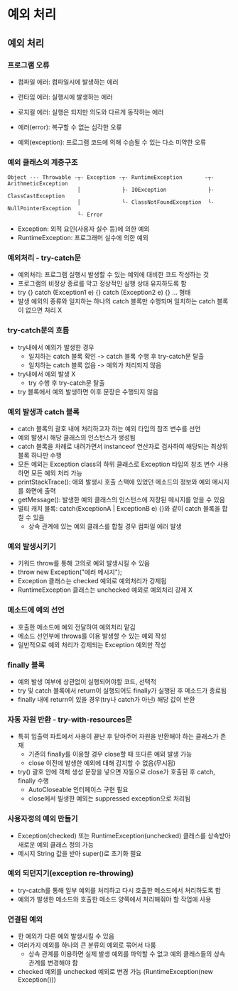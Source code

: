 # 예외 처리
## 예외 처리
### 프로그램 오류
- 컴파일 에러: 컴파일시에 발생하는 에러
- 런타임 에러: 실행시에 발생하는 에러
- 로지컬 에러: 실행은 되지만 의도와 다르게 동작하는 에러

- 에러(error): 복구할 수 없는 심각한 오류
- 예외(exception): 프로그램 코드에 의해 수습될 수 있는 다소 미약한 오류

### 예외 클래스의 계층구조
```text
Object --- Throwable -┬- Exception -┬- RuntimeException       -┬- ArithmeticException
                      │             ├- IOException             ├- ClassCastException
                      │             └- ClassNotFoundException  └- NullPointerException
                      └- Error
```
- Exception: 외적 요인(사용자 실수 등)에 의한 예외
- RuntimeException: 프로그래머 실수에 의한 예외

### 예외처리 - try-catch문
- 예외처리: 프로그램 실행시 발생할 수 있는 예외에 대비한 코드 작성하는 것
- 프로그램의 비정상 종료를 막고 정상적인 실행 상태 유지하도록 함
- try {} catch (Exception1 e) {} catch (Exception2 e) {} ... 형태
- 발생 예외의 종류와 일치하는 하나의 catch 블록만 수행되며 일치하는 catch 블록이 없으면 처리 X

### try-catch문의 흐름
- try내에서 예외가 발생한 경우
  - 일치하는 catch 블록 확인 -> catch 블록 수행 후 try-catch문 탈출
  - 일치하는 catch 블록 없음 -> 예외가 처리되지 않음
- try내에서 에외 발생 X
  - try 수행 후 try-catch문 탈출
- try 블록에서 예외 발생하면 이후 문장은 수행되지 않음

### 예외 발생과 catch 블록
- catch 블록의 괄호 내에 처리하고자 하는 예외 타입의 참조 변수를 선언
- 예외 발생시 해당 클래스의 인스턴스가 생성됨
- catch 블록을 차례로 내려가면서 instanceof 연산자로 검사하여 해당되는 최상위 블록 하나만 수행
- 모든 예외는 Exception class의 하위 클래스로 Exception 타입의 참조 변수 사용하면 모든 예외 처리 가능
- printStackTrace(): 에외 발생시 호출 스택에 있었던 메소드의 정보와 예외 메시지를 화면에 출력
- getMessage(): 발생한 예외 클래스의 인스턴스에 저장된 메시지를 얻을 수 있음
- 멀티 캐치 블록: catch(ExceptionA | ExceptionB e) {}와 같이 catch 블록을 합칠 수 있음
  - 상속 관계에 있는 예외 클래스를 합칠 경우 컴파일 에러 발생

### 예외 발생시키기
- 키워드 throw를 통해 고의로 예외 발생시킬 수 있음
- throw new Exception("에러 메시지");
- Exception 클래스는 checked 예외로 예외처리가 강제됨
- RuntimeException 클래스는 unchecked 예외로 예외처리 강제 X

### 메소드에 예외 선언
- 호출한 메소드에 예외 전달하여 예외처리 맡김
- 메소드 선언부에 throws를 이용 발생할 수 있는 예외 작성
- 일반적으로 예외 처리가 강제되는 Exception 예외만 작성

### finally 블록
- 예외 발생 여부에 상관없이 실행되어야할 코드, 선택적
- try 및 catch 블록에서 return이 실행되어도 finally가 실행된 후 메소드가 종료됨
- finally 내에 return이 있을 경우(try나 catch가 아닌) 해당 값이 반환

### 자동 자원 반환 - try-with-resources문
- 특히 입출력 파트에서 사용이 끝난 후 닫아주어 자원을 반환해야 하는 클래스가 존재
  - 기존의 finally를 이용할 경우 close할 때 또다른 예외 발생 가능
  - close 이전에 발생한 예외에 대해 감지할 수 없음(무시됨)
- try() 괄호 안에 객체 생성 문장을 넣으면 자동으로 close가 호출된 후 catch, finally 수행
  - AutoCloseable 인터페이스 구현 필요
  - close에서 빌생한 예외는 suppressed exception으로 처리됨

### 사용자정의 예외 만들기
- Exception(checked) 또는 RuntimeException(unchecked) 클래스를 상속받아 새로운 예외 클래스 정의 가능
- 메시지 String 값을 받아 super()로 초기화 필요

### 예외 되던지기(exception re-throwing)
- try-catch를 통해 일부 예외를 처리하고 다시 호출한 메소드에서 처리하도록 함
- 예외가 발생한 메소드와 호출한 메소드 양쪽에서 처리해줘야 할 작업에 사용

### 연결된 예외
- 한 예외가 다른 예외 발생시킬 수 있음
- 여러가지 예외를 하나의 큰 분류의 예외로 묶어서 다룸
  - 상속 관계를 이용하면 실제 발생 예외를 파악할 수 없고 예외 클래스들의 상속 관계를 변경해야 함
- checked 예외를 unchecked 예외로 변경 가능 (RuntimeException(new Exception()))